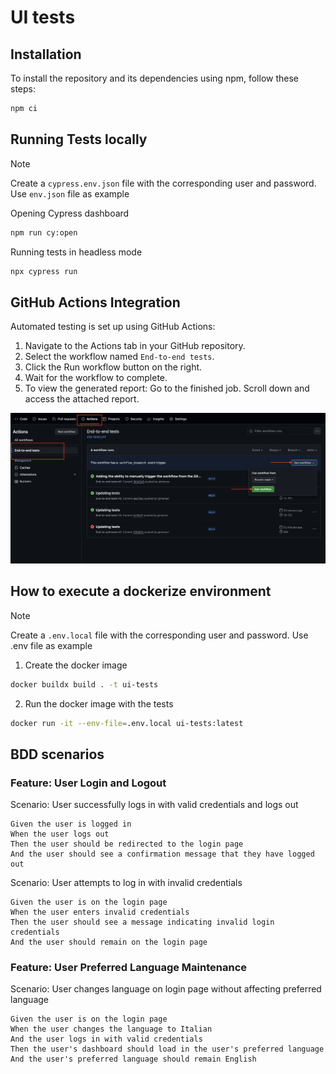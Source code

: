 # UI tests

## Installation
To install the repository and its dependencies using npm, follow these steps:

```bash
npm ci
```

## Running Tests locally

> [!NOTE]
> 
> Create a `cypress.env.json` file with the corresponding user and password. Use `env.json` file as example

Opening Cypress dashboard
```bash
npm run cy:open
```

Running tests in headless mode

```bash
npx cypress run
```

## GitHub Actions Integration

Automated testing is set up using GitHub Actions:

1. Navigate to the Actions tab in your GitHub repository.
2. Select the workflow named `End-to-end tests`.
3. Click the Run workflow button on the right.
4. Wait for the workflow to complete.
5. To view the generated report: Go to the finished job. Scroll down and access the attached report.

![alt text](image.png)

## How to execute a dockerize environment
> [!NOTE]
> 
> Create a `.env.local` file with the corresponding user and password. Use .env file as example

 1. Create the docker image
 
 ```bash
docker buildx build . -t ui-tests
```

2. Run the docker image with the tests

```bash
docker run -it --env-file=.env.local ui-tests:latest
```

## BDD scenarios

### Feature: User Login and Logout

  Scenario: User successfully logs in with valid credentials and logs out
  
    Given the user is logged in
    When the user logs out
    Then the user should be redirected to the login page
    And the user should see a confirmation message that they have logged out

  Scenario: User attempts to log in with invalid credentials
  
    Given the user is on the login page
    When the user enters invalid credentials
    Then the user should see a message indicating invalid login credentials
    And the user should remain on the login page

  ### Feature: User Preferred Language Maintenance
  Scenario: User changes language on login page without affecting preferred language
  
    Given the user is on the login page
    When the user changes the language to Italian
    And the user logs in with valid credentials
    Then the user's dashboard should load in the user's preferred language
    And the user's preferred language should remain English
